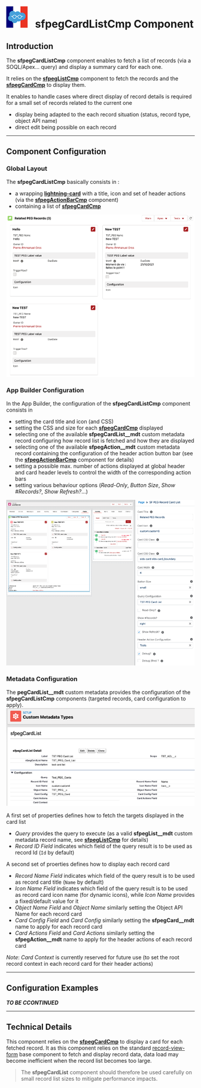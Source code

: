 # ![Logo](/media/Logo.png) &nbsp; **sfpegCardListCmp** Component

## Introduction

The **sfpegCardListCmp** component enables to fetch a list of records (via a SOQL/Apex... query) and display
a summary card for each one.

It relies on the **[sfpegListCmp](/help/sfpegListCmp.md)** component to fetch the records and the
**[sfpegCardCmp](/help/sfpegCardCmp.md)** to display them.

It enables to handle cases where direct display of record details is required for a small set of records related
to the current one
* display being adapted to the each record situation (status, record type, object API name)
* direct edit being possible on each record

---

## Component Configuration

### Global Layout

The **sfpegCardListCmp** basically consists in :
* a wrapping **[lightning-card](https://developer.salesforce.com/docs/component-library/bundle/lightning-card/documentation)** 
with a title, icon and set of header actions (via the **[sfpegActionBarCmp](/help/sfpegActionBarCmp.md)** component)
* containing a list of **[sfpegCardCmp](/help/sfpegCardCmp.md)**

![Cards List](/media/sfpegCardList.png) 


### App Builder Configuration

In the App Builder, the configuration of the **sfpegCardListCmp** component consists in 
* setting the card title and icon (and CSS)
* setting the CSS and size for each **[sfpegCardCmp](/help/sfpegCardCmp.md)** displayed
* selecting one of the available **sfpegCardList__mdt** custom metadata record configuring
how record list is fetched and how they are displayed
* selecting one of the available **sfpegAction__mdt** custom metadata record containing the 
configuration of the header action button bar (see the **[sfpegActionBarCmp](/help/sfpegActionBarCmp.md)**
component for details)
* setting a possible max. number of actions displayed at global header and card header levels
to control the width of the corresponding action bars
* setting various behaviour options (_Read-Only_, _Button Size_, _Show #Records?_, _Show Refresh?_...)

![Record Card List Configuration](/media/sfpegCardListConfig.png)


### Metadata Configuration

The **pegCardList__mdt** custom metadata provides the configuration of the **sfpegCardListCmp** components
(targeted records, card configuration to apply).<br/>
![Record Card List Metadata Configuration](/media/sfpegCardListMeta.png)

A first set of properties defines how to fetch the targets displayed in the card list
* _Query_ provides the query to execute (as a valid **sfpegList__mdt** custom metadata record name,
see **[sfpegListCmp](/help/sfpegListCmp.md)** for details)
* _Record ID Field_ indicates which field of the query result is to be used as record Id (`Id` by default)

A second set of proerties defines how to display each record card
* _Record Name Field_ indicates which field of the query result is to be used as record card title
(`Name` by default)
* _Icon Name Field_ indicates which field of the query result is to be used as record card icon name 
(for dynamic icons), while _Icon Name_ provides a fixed/default value for it 
* _Object Name Field_ and _Object Name_ similarly setting the Object API Name for each record card
* _Card Config Field_ and _Card Config_ similarly setting the **sfpegCard__mdt** name to apply for each record card
* _Card Actions Field_ and _Card Actions_ similarly setting the **sfpegAction__mdt** name to apply for the
header actions of each record card

_Note_: _Card Context_ is currently reserved for future use (to set the root record context in each record card for
their header actions)

---

## Configuration Examples

***TO BE CCONTINUED***

---

## Technical Details

This component relies on the **[sfpegCardCmp](/help/sfpegCardCmp.md)** to display a card for each fetched record.
It as this component relies on the standard
[record-view-form](https://developer.salesforce.com/docs/component-library/bundle/lightning-record-view-form/documentation)
base component to fetch and display record data, data load may become inefficient when the record list
becomes too large.
> The **sfpegCardList** component should therefore be used carefully on small record list sizes to mitigate performance impacts.